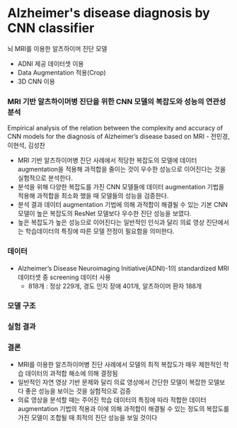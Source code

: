 # Alzheimer's disease diagnosis by CNN classifier
뇌 MRI를 이용한 알츠하이머 진단 모델
- ADNI 제공 데이터셋 이용
- Data Augmentation 적용(Crop)
- 3D CNN 이용

### MRI 기반 알츠하이머병 진단을 위한 CNN 모델의 복잡도와 성능의 연관성 분석
Empirical analysis of the relation between the complexity and accuracy of CNN models for the diagnosis of Alzheimer’s disease based on MRI - 전민경, 이현석, 김성찬

- MRI 기반 알츠하이머병 진단 사례에서 적당한 복잡도의 모델에 데이터 augmentation을 적용해 과적합을 줄이는 것이 우수한 성능으로 이어진다는 것을 실험적으로 분석한다.
- 분석을 위해 다양한 복잡도를 가진 CNN 모델들에 데이터 augmentation 기법을 적용해 과적합을 최소화 했을 때 모델들의 성능을 검증한다.
- 분석 결과 데이터 augmentation 기법에 의해 과적합이 해결될 수 있는 기본 CNN 모델이 높은 복잡도의 ResNet 모델보다 우수한 진단 성능을 보였다.
- 높은 복잡도가 높은 성능으로 이어진다는 일반적인 인식과 달리 의료 영상 진단에서는 학습데이터의 특징에 따른 모델 전정이 필요함을 의미한다.
   
   
### 데이터
* Alzheimer’s Disease Neuroimaging Initiative(ADNI)-1의 standardized MRI 데이터셋 중 screening 데이터 사용
    - 818개 : 정상 229개, 경도 인지 장애 401개, 알츠하이머 환자 188개
   
   
### 모델 구조

   
   
### 실험 결과

   
   
### 결론
- MRI를 이용한 알츠하이머병 진단 사례에서 모델의 최적 복잡도가 매우 제한적인 학습 데이터의 과적합 해소에 의해 결정됨
- 일반적인 자연 영상 기반 문제와 달리 의료 영상에서 간단한 모델이 복잡한 모델보다 좋은 성능을 보이는 것을 실험적으로 검증
- 의료 영상을 분석할 때는 주어진 학습 데이터의 특징에 따라 적합한 데이터 augmentation 기법의 적용과 이에 의해 과적합이 해결될 수 있는 정도의 복잡도를 가진 모델이 조합될 때 최적의 진단 성능을
보일 것이다
